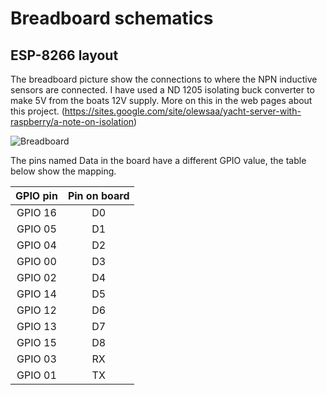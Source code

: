# Breadboard schematics

## ESP-8266 layout

The breadboard picture show the connections to where the NPN inductive sensors are connected.
I have used a ND 1205 isolating buck converter to make 5V from the boats 12V supply. More on 
this in the web pages about this project. (https://sites.google.com/site/olewsaa/yacht-server-with-raspberry/a-note-on-isolation)

![Breadboard](https://github.com/olewsaa/Yacht-computer/blob/master/img/Tank-level_bb.png 
"ESP-8266 breadboard layout")

The pins named Data in the board have a different GPIO value, the table below show the mapping.

| GPIO pin    | Pin on board    |
| :---------: | :-------------: |
| GPIO 16     | D0              |
| GPIO 05     | D1              |
| GPIO 04     | D2              |
| GPIO 00     | D3              |
| GPIO 02     | D4              |
| GPIO 14     | D5              |
| GPIO 12     | D6              |
| GPIO 13     | D7              |
| GPIO 15     | D8              |
| GPIO 03     | RX              |
| GPIO 01     | TX              |


